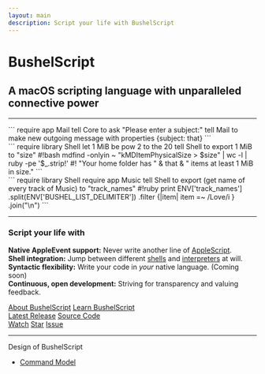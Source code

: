 ```yaml
---
layout: main
description: Script your life with BushelScript
---
```


# BushelScript

## A macOS scripting language with unparalleled connective power

<!-- <img src="assets/editor-demo.gif" alt="BushelScript Editor demo" class="editor-demo"> -->

---

<div class="code-showcase-container" markdown="1">
  <div class="code-showcase" style="display: block;" markdown="1">
```
require app Mail
tell Core to ask "Please enter a subject:"
tell Mail to make new outgoing message with properties {subject: that}
```
  </div>
  <div class="code-showcase" markdown="1">
```
require library Shell
let 1 MiB be pow 2 to the 20
tell Shell to export 1 MiB to "size"
#!bash
mdfind -onlyin ~ "kMDItemPhysicalSize > $size" | wc -l | ruby -pe '$_.strip!'
#!
"Your home folder has " & that & " items at least 1 MiB in size."
```
  </div>
  <div class="code-showcase" markdown="1">
```
require library Shell
require app Music
tell Shell to export (get name of every track of Music) to "track_names"
#!ruby
print ENV['track_names']
  .split(ENV['BUSHEL_LIST_DELIMITER'])
  .filter {|item| item =~ /Love/i }
  .join("\n")
```
  </div>
</div>

<script src="code-showcase.js"></script>

---

<h3>Script your life with</h3>
<div class="top-links-container">
  <p>
    <b>Native AppleEvent support:</b> Never write another line of <a href="https://en.wikipedia.org/wiki/AppleScript">AppleScript</a>.<br>
    <b>Shell integration:</b> Jump between different <a href="https://en.wikipedia.org/wiki/Unix_shell">shells</a> and <a href="https://en.wikipedia.org/wiki/List_of_interpreted_languages">interpreters</a> at will.<br>
    <b>Syntactic flexibility:</b> Write your code in <em>your</em> native language. (Coming soon)<br>
    <b>Continuous, open development:</b> Striving for transparency and valuing feedback.
  </p>
  <div class="hflex separated">
     <a href="/about/">About BushelScript</a>
     <a href="/help/">Learn BushelScript</a>
   </div>
  <div class="hflex">
    <div class="hflex separated">
      <a href="https://github.com/BushelScript/BushelScript/releases/latest">Latest Release</a>
      <a href="https://github.com/BushelScript/BushelScript">
        <!-- <svg class="svg-icon"><use xlink:href="{{ '/assets/minima-social-icons.svg#github' | relative_url }}"></use></svg> -->
        Source Code
      </a>
    </div>
    <a class="github-button" href="https://github.com/BushelScript/BushelScript/subscription" data-icon="octicon-eye" data-size="large" data-show-count="true" aria-label="Watch BushelScript/BushelScript on GitHub">Watch</a>
    <a class="github-button" href="https://github.com/BushelScript/BushelScript" data-icon="octicon-star" data-size="large" data-show-count="true" aria-label="Star BushelScript/BushelScript on GitHub">Star</a>
    <a class="github-button" href="https://github.com/BushelScript/BushelScript/issues" data-icon="octicon-issue-opened" data-size="large" aria-label="Issue BushelScript/BushelScript on GitHub">Issue</a>
  </div>
</div>

---

Design of BushelScript

<div class="list-plain-style" markdown="1">

- [Command Model](https://igregory.ca/2021/bushel-command-model/)

</div>
